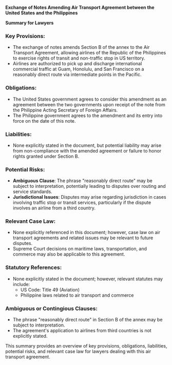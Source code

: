 **Exchange of Notes Amending Air Transport Agreement between the United States and the Philippines**

**Summary for Lawyers**

### Key Provisions:

* The exchange of notes amends Section B of the annex to the Air Transport Agreement, allowing airlines of the Republic of the Philippines to exercise rights of transit and non-traffic stop in US territory.
* Airlines are authorized to pick up and discharge international commercial traffic at Guam, Honolulu, and San Francisco on a reasonably direct route via intermediate points in the Pacific.

### Obligations:

* The United States government agrees to consider this amendment as an agreement between the two governments upon receipt of the note from the Philippine Acting Secretary of Foreign Affairs.
* The Philippine government agrees to the amendment and its entry into force on the date of this note.

### Liabilities:

* None explicitly stated in the document, but potential liability may arise from non-compliance with the amended agreement or failure to honor rights granted under Section B.

### Potential Risks:

* **Ambiguous Clause**: The phrase "reasonably direct route" may be subject to interpretation, potentially leading to disputes over routing and service standards.
* **Jurisdictional Issues**: Disputes may arise regarding jurisdiction in cases involving traffic stop or transit services, particularly if the dispute involves an airline from a third country.

### Relevant Case Law:

* None explicitly referenced in this document; however, case law on air transport agreements and related issues may be relevant to future disputes.
* Supreme Court decisions on maritime laws, transportation, and commerce may also be applicable to this agreement.

### Statutory References:

* None explicitly stated in the document; however, relevant statutes may include:
	+ US Code: Title 49 (Aviation)
	+ Philippine laws related to air transport and commerce

### Ambiguous or Contingious Clauses:

* The phrase "reasonably direct route" in Section B of the annex may be subject to interpretation.
* The agreement's application to airlines from third countries is not explicitly stated.

This summary provides an overview of key provisions, obligations, liabilities, potential risks, and relevant case law for lawyers dealing with this air transport agreement.